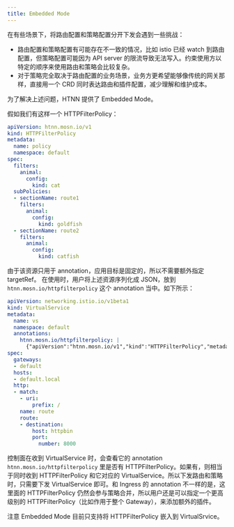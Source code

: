 ```yaml
---
title: Embedded Mode
---
```


在有些场景下，将路由配置和策略配置分开下发会遇到一些挑战：
* 路由配置和策略配置有可能存在不一致的情况，比如 istio 已经 watch 到路由配置，但策略配置可能因为 API server 的限流导致无法写入。约束使用方以特定的顺序来使用路由和策略会比较复杂。
* 对于策略完全取决于路由配置的业务场景，业务方更希望能够像传统的网关那样，直接用一个 CRD 同时表达路由和插件配置，减少理解和维护成本。

为了解决上述问题，HTNN 提供了 Embedded Mode。

假如我们有这样一个 HTTPFilterPolicy：

```yaml
apiVersion: htnn.mosn.io/v1
kind: HTTPFilterPolicy
metadata:
  name: policy
  namespace: default
spec:
  filters:
    animal:
      config:
        kind: cat
  subPolicies:
  - sectionName: route1
    filters:
      animal:
        config:
          kind: goldfish
  - sectionName: route2
    filters:
      animal:
        config:
          kind: catfish
```

由于该资源只用于 annotation，应用目标是固定的，所以不需要额外指定 targetRef。
在使用时，用户将上述资源序列化成 JSON，放到 `htnn.mosn.io/httpfilterpolicy` 这个 annotation 当中。如下所示：

```yaml
apiVersion: networking.istio.io/v1beta1
kind: VirtualService
metadata:
  name: vs
  namespace: default
  annotations:
    htnn.mosn.io/httpfilterpolicy: |
      {"apiVersion":"htnn.mosn.io/v1","kind":"HTTPFilterPolicy","metadata":{"name":"policy","namespace":"default"},"spec":{"filters":{"animal":{"config":{"kind":"cat"}}},"subPolicies":[{"sectionName":"route1","filters":{"animal":{"config":{"kind":"goldfish"}}}},{"sectionName":"route2","filters":{"animal":{"config":{"kind":"catfish"}}}]}}
spec:
  gateways:
  - default
  hosts:
  - default.local
  http:
  - match:
    - uri:
        prefix: /
    name: route
    route:
    - destination:
        host: httpbin
        port:
          number: 8000
```

控制面在收到 VirtualService 时，会查看它的 annotation `htnn.mosn.io/httpfilterpolicy` 里是否有 HTTPFilterPolicy。如果有，则相当于同时收到 HTTPFilterPolicy 和它对应的 VirtualService。所以下发路由和策略时，只需要下发 VirtualService 即可。和 Ingress 的 annotation 不一样的是，这里面的 HTTPFilterPolicy 仍然会参与策略合并，所以用户还是可以指定一个更高级别的 HTTPFilterPolicy（比如作用于整个 Gateway），来添加额外的插件。

注意 Embedded Mode 目前只支持将 HTTPFilterPolicy 嵌入到 VirtualSrvice。
